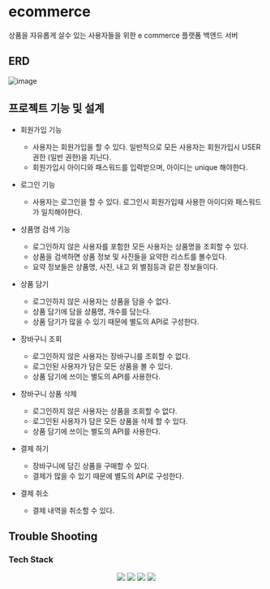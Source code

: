 # ecommerce

상품을 자유롭게 살수 있는 사용자들을 위한 e commerce 플랫폼 백엔드 서버

## ERD
![image](https://github.com/woojinpark43/ecommerce/assets/23221982/d32070d5-e1ef-4eb9-ab1b-bcf98dd98235)


## 프로젝트 기능 및 설계
- 회원가입 기능
    - 사용자는 회원가입을 할 수 있다. 일반적으로 모든 사용자는 회원가입시 USER 권한 (일반 권한)을 지닌다.
    - 회원가입시 아이디와 패스워드를 입력받으며, 아이디는 unique 해야한다.

- 로그인 기능
    - 사용자는 로그인을 할 수 있다. 로그인시 회원가입때 사용한 아이디와 패스워드가 일치해야한다.

- 상품명 검색 기능
    - 로그인하지 않은 사용자를 포함한 모든 사용자는 상품명을 조회할 수 있다.
    - 상품을 검색하면 상품 정보 및 사진들을 요약한 리스트를 볼수있다.
    - 요약 정보들은 상품명, 사진, 내고 외 별점등과 같은 정보들이다.

- 상품 담기
    - 로그인하지 않은 사용자는 상품을 담을 수 없다.
    - 상품 담기에 담을 상품명, 개수를 담는다.
    - 상품 담기가 많을 수 있기 때문에 별도의 API로 구성한다.

- 장바구니 조회
    - 로그인하지 않은 사용자는 장바구니를 조회할 수 없다.
    - 로그인된 사용자가 담은 모든 상품을 볼 수 있다.
    - 상품 담기에 쓰이는 별도의 API를 사용한다.

- 장바구니 상품 삭제
    - 로그인하지 않은 사용자는 상품을 조회할 수 없다.
    - 로그인된 사용자가 담은 모든 상품을 삭제 할 수 있다.
    - 상품 담기에 쓰이는 별도의 API를 사용한다.

- 결제 하기
    - 장바구니에 담긴 상품을 구매할 수 있다.
    - 결제가 많을 수 있기 때문에 별도의 API로 구성한다.

- 결제 취소
    - 결제 내역을 취소할 수 있다.


## Trouble Shooting



### Tech Stack
<div align=center> 
  <img src="https://img.shields.io/badge/java-007396?style=for-the-badge&logo=java&logoColor=white"> 
  <img src="https://img.shields.io/badge/spring-6DB33F?style=for-the-badge&logo=spring&logoColor=white"> 
  <img src="https://img.shields.io/badge/mysql-4479A1?style=for-the-badge&logo=mysql&logoColor=white"> 
  <img src="https://img.shields.io/badge/git-F05032?style=for-the-badge&logo=git&logoColor=white">
</div>
